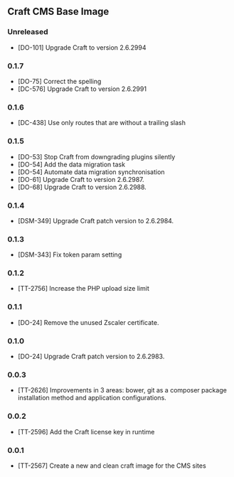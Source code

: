## Craft CMS Base Image

### Unreleased

* [DO-101] Upgrade Craft to version 2.6.2994

### 0.1.7

* [DO-75] Correct the spelling
* [DC-576] Upgrade Craft to version 2.6.2991

### 0.1.6

* [DC-438] Use only routes that are without a trailing slash

### 0.1.5

* [DO-53] Stop Craft from downgrading plugins silently
* [DO-54] Add the data migration task
* [DO-54] Automate data migration synchronisation
* [DO-61] Upgrade Craft to version 2.6.2987.
* [DO-68] Upgrade Craft to version 2.6.2988.

### 0.1.4

* [DSM-349] Upgrade Craft patch version to 2.6.2984.

### 0.1.3

* [DSM-343] Fix token param setting

### 0.1.2

* [TT-2756] Increase the PHP upload size limit

### 0.1.1

* [DO-24] Remove the unused Zscaler certificate.

### 0.1.0

* [DO-24] Upgrade Craft patch version to 2.6.2983.

### 0.0.3

* [TT-2626] Improvements in 3 areas: bower, git as a composer package
  installation method and application configurations.

### 0.0.2

* [TT-2596] Add the Craft license key in runtime

### 0.0.1

* [TT-2567] Create a new and clean craft image for the CMS sites
